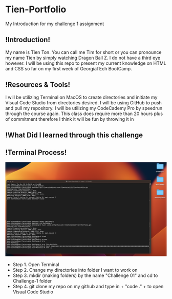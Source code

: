 # Tien-Portfolio
My Introduction for my challenge 1 assignment

## !Introduction!
My name is Tien Ton. You can call me Tim for short or you can pronounce my name Tien by simply watching Dragon Ball Z. I do not have a third eye however. I will be using this repo to present my current knowledge on HTML and CSS so far on my first week of GeorgiaTEch BootCamp.

## !Resources & Tools!
I will be utilizing Terminal on MacOS to create directories and initiate my Visual Code Studio from directories desired.
I will be using GitHub to push and pull my repository.
I will be utilizing my CodeCademy Pro by speedrun through the course again. This class does require more than 20 hours plus of commitment therefore I think it will be fun by throwing it in

## !What Did I learned through this challenge



## !Terminal Process!

![Step 01 Directories](/assets/Step-01-Directories/images/Step-01.png)

- Step 1. Open Terminal
- Step 2. Change my directories into folder I want to work on
- Step 3. mkdir (making folders) by the name "Challenge 01" and cd to Challenge-1 folder
- Step 4. git clone my repo on my github and type in + "code ." + to open Visual Code Studio